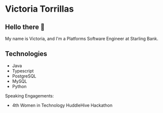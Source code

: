 # Victoria Torrillas

## Hello there 👋

My name is Victoria, and I'm a Platforms Software Engineer at Starling Bank.

## Technologies
* Java
* Typescript
* PostgreSQL
* MySQL
* Python

Speaking Engagements:
* 4th Women in Technology HuddleHive Hackathon
